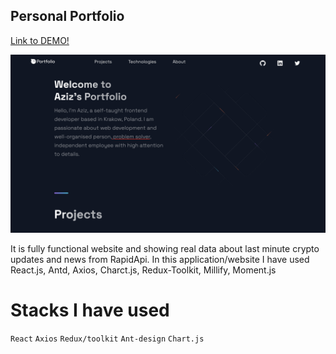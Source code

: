 ## Personal Portfolio
[Link to DEMO!](https://azeezkhujaev.netlify.app/)

![Screenshot](Portfolio.png)

It is fully functional website and showing real data about last minute crypto updates and news from RapidApi. In this application/website I have used React.js, Antd, Axios, Charct.js, Redux-Toolkit, Millify, Moment.js

# Stacks I have used
`React` `Axios` `Redux/toolkit` `Ant-design` `Chart.js`




